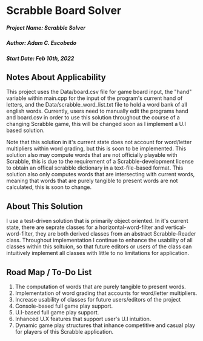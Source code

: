 # Scrabble Board Solver

##### Project Name: Scrabble Solver
##### Author: Adam C. Escobedo
##### Start Date: Feb 10th, 2022

## Notes About Applicability

This project uses the Data/board.csv file for game board input, the "hand" variable within main.cpp for the input of the program's current hand of letters, and the Data/scrabble_word_list.txt file to hold a word bank of all english words. Currently, users need to manually edit the programs hand and board.csv in order to use this solution throughout the course of a changing Scrabble game, this will be changed soon as I implement a U.I based solution.

Note that this solution in it's current state does not account for word/letter multipliers within word grading, but this is soon to be implemented. This solution also may compute words that are not officially playable with Scrabble, this is due to the requirement of a Scrabble-development license to obtain an offical scrabble dictionary in a text-file-based format. This solution also only computes words that are intersecting with current words, meaning that words that are purely tangible to present words are not calculated, this is soon to change.

## About This Solution

I use a test-driven solution that is primarily object oriented. In it's current state, there are seprate classes for a horizontal-word-filter and vertical-word-filter, they are both derived classes from an abstract Scrabble-Reader class. Throughout implementation I continue to enhance the usability of all classes within this soltuion, so that future editors or users of the class can intuitively implement all classes with little to no limitations for application.

## Road Map / To-Do List

1. The computation of words that are purely tangible to present words.
2. Implementation of word grading that accounts for word/letter multipliers.
3. Increase usability of classes for future users/editors of the project
4. Console-based full game play support.
5. U.I-based full game play support.
6. Inhanced U.X features that support user's U.I intuition.
7. Dynamic game play structures that inhance competitive and casual play for players of this Scrabble application.
